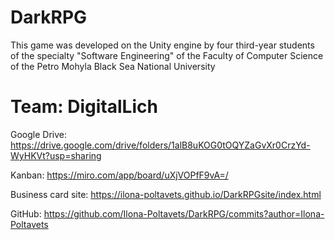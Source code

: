 # DarkRPG
This game was developed on the Unity engine by four third-year students of the specialty "Software Engineering" of the Faculty of Computer Science of the Petro Mohyla Black Sea National University

# Team: DigitalLich

Google Drive: https://drive.google.com/drive/folders/1alB8uKOG0tOQYZaGvXr0CrzYd-WyHKVt?usp=sharing

Kanban: https://miro.com/app/board/uXjVOPfF9vA=/

Business card site: https://ilona-poltavets.github.io/DarkRPGsite/index.html

GitHub: https://github.com/Ilona-Poltavets/DarkRPG/commits?author=Ilona-Poltavets